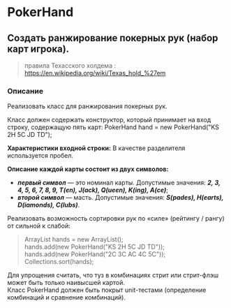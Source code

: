 # PokerHand

## Создать ранжирование покерных рук (набор карт игрока).

> правила Техасского холдема : https://en.wikipedia.org/wiki/Texas_hold_%27em 

### Описание

Реализовать класс для ранжирования покерных рук.

Класс должен содержать конструктор, который принимает на вход строку, содержащую 
пять карт: PokerHand hand = new PokerHand("KS 2H 5C JD TD");

**Характеристики входной строки:**
В качестве разделителя используется пробел.

**Описание каждой карты состоит из двух символов:**

- ***первый символ*** — это номинал карты. Допустимые значения: ***2, 3, 4, 5, 6, 7, 8, 9, T(en), J(ack), Q(ueen), K(ing), A(ce)***;
- ***второй символ*** — масть. Допустимые значения: ***S(pades), H(earts), D(iamonds), C(lubs)***.
  
Реализовать возможность сортировки рук по «силе» (рейтингу / рангу) от сильной к слабой: 
> ArrayList<PokerHand> hands = new ArrayList<PokerHand>();  
> hands.add(new PokerHand("KS 2H 5C JD TD"));  
> hands.add(new PokerHand("2C 3C AC 4C 5C"));  
> Collections.sort(hands);

Для упрощения считать, что туз в комбинациях стрит или стрит-флэш может быть только наивысшей картой.  
Класс PokerHand должен быть покрыт unit-тестами (определение комбинаций и сравнение комбинаций).
